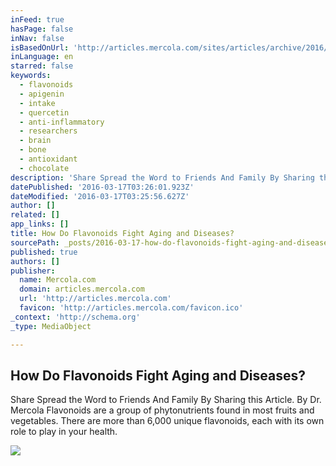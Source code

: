 ```yaml
---
inFeed: true
hasPage: false
inNav: false
isBasedOnUrl: 'http://articles.mercola.com/sites/articles/archive/2016/03/14/flavonoids-fight-aging-diseases.aspx'
inLanguage: en
starred: false
keywords:
  - flavonoids
  - apigenin
  - intake
  - quercetin
  - anti-inflammatory
  - researchers
  - brain
  - bone
  - antioxidant
  - chocolate
description: 'Share Spread the Word to Friends And Family By Sharing this Article. By Dr. Mercola Flavonoids are a group of phytonutrients found in most fruits and vegetables. There are more than 6,000 unique flavonoids, each with its own role to play in your health.'
datePublished: '2016-03-17T03:26:01.923Z'
dateModified: '2016-03-17T03:25:56.627Z'
author: []
related: []
app_links: []
title: How Do Flavonoids Fight Aging and Diseases?
sourcePath: _posts/2016-03-17-how-do-flavonoids-fight-aging-and-diseases.md
published: true
authors: []
publisher:
  name: Mercola.com
  domain: articles.mercola.com
  url: 'http://articles.mercola.com'
  favicon: 'http://articles.mercola.com/favicon.ico'
_context: 'http://schema.org'
_type: MediaObject

---
```

<article style=""><h1>How Do Flavonoids Fight Aging and Diseases?</h1><p>Share Spread the Word to Friends And Family By Sharing this Article. By Dr. Mercola Flavonoids are a group of phytonutrients found in most fruits and vegetables. There are more than 6,000 unique flavonoids, each with its own role to play in your health.</p><img src="https://s3-us-west-2.amazonaws.com/the-grid-img/p/50dab96804a219b05d675442b6570fb38f6498c0.jpg" /></article>